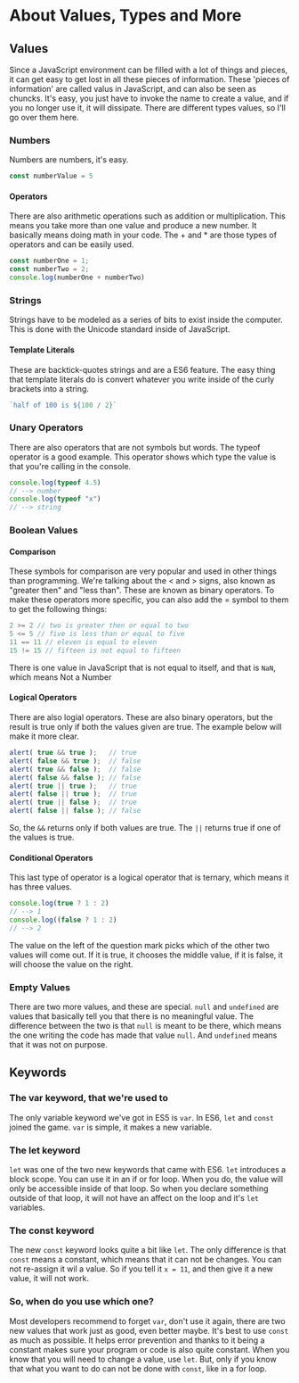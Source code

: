 # About Values, Types and More

## Values
Since a JavaScript environment can be filled with a lot of things and pieces, it can get easy to get lost in all these pieces of information. These 'pieces of information' are called valus in JavaScript, and can also be seen as chuncks.
It's easy, you just have to invoke the name to create a value, and if you no longer use it, it will dissipate. 
There are different types values, so I'll go over them here.

### Numbers
Numbers are numbers, it's easy.        
```javascript
const numberValue = 5
```

#### Operators
There are also arithmetic operations such as addition or multiplication. This means you take more than one value and produce a new number. It basically means doing math in your code.
The + and * are those types of operators and can be easily used.          
```javascript
const numberOne = 1;        
const numberTwo = 2;        
console.log(numberOne + numberTwo)
```

### Strings
Strings have to be modeled as a series of bits to exist inside the computer. This is done with the Unicode standard inside of JavaScript. 

#### Template Literals
These are backtick-quotes strings and are a ES6 feature. The easy thing that template literals do is convert whatever you write inside of the curly brackets into a string.
``` javascript
`half of 100 is ${100 / 2}`
```

### Unary Operators
There are also operators that are not symbols but words. The typeof operator is a good example. This operator shows which type the value is that you're calling in the console.
``` javascript
console.log(typeof 4.5)
// --> number
console.log(typeof "x")
// --> string
```

### Boolean Values

#### Comparison

These symbols for comparison are very popular and used in other things than programming. We're talking about the < and > signs, also known as "greater then" and "less than". These are known as binary operators.
To make these operators more specific, you can also add the = symbol to them to get the following things:
``` javascript
2 >= 2 // two is greater then or equal to two
5 <= 5 // five is less than or equal to five
11 == 11 // eleven is equal to eleven
15 != 15 // fifteen is not equal to fifteen
```
There is one value in JavaScript that is not equal to itself, and that is `NaN`, which means Not a Number

#### Logical Operators
There are also logial operators. These are also binary operators, but the result is true only if both the values given are true. The example below will make it more clear.
``` javascript
alert( true && true );   // true
alert( false && true );  // false
alert( true && false );  // false
alert( false && false ); // false
alert( true || true );   // true
alert( false || true );  // true
alert( true || false );  // true
alert( false || false ); // false
```
So, the `&&` returns only if both values are true. The `||` returns true if one of the values is true.

#### Conditional Operators
This last type of operator is a logical operator that is ternary, which means it has three values. 
``` javascript
console.log(true ? 1 : 2)
// --> 1
console.log((false ? 1 : 2)
// --> 2
```
The value on the left of the question mark picks which of the other two values will come out. If it is true, it chooses the middle value, if it is false, it will choose the value on the right.

### Empty Values
There are two more values, and these are special. `null` and `undefined` are values that basically tell you that there is no meaningful value. 
The difference between the two is that `null` is meant to be there, which means the one writing the code has made that value `null`.
And `undefined` means that it was not on purpose.

## Keywords

### The var keyword, that we're used to
The only variable keyword we've got in ES5 is `var`. In ES6, `let` and `const` joined the game. `var` is simple, it makes a new variable.

### The let keyword
`let` was one of the two new keywords that came with ES6. `let` introduces a block scope. You can use it in an if or for loop. When you do, the value will only be accessible inside of that loop. So when you declare something outside of that loop, it will not have an affect on the loop and it's `let` variables.

### The const keyword
The new `const` keyword looks quite a bit like `let`. The only difference is that `const` means a constant, which means that it can not be changes. You can not re-assign it wil a value.
So if you tell it `x = 11`, and then give it a new value, it will not work. 

### So, when do you use which one?
Most developers recommend to forget `var`, don't use it again, there are two new values that work just as good, even better maybe.
It's best to use `const` as much as possible. It helps error prevention and thanks to it being a constant makes sure your program or code is also quite constant.
When you know that you will need to change a value, use `let`. But, only if you know that what you want to do can not be done with `const`, like in a for loop.


